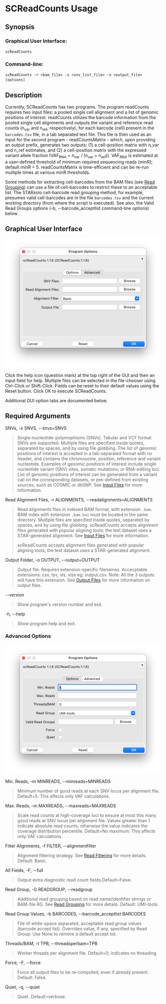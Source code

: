 # SCReadCounts Usage

## Synopsis

### Graphical User Interface:

    scReadCounts

### Command-line:

    scReadCounts -r <bam_file> -s <snv_list_file> -o <output_file> [options]

## Description

Currently, SCReadCounts has two programs. The program readCounts requires two input files: a pooled single cell alignment and a list of genomic positions of interest. readCounts utilizes the barcode information from the pooled single cell alignments and outputs the variant and reference read counts (n<sub>var</sub> and n<sub>ref</sub>, respectively), for each barcode (cell) present in the `barcodes.tsv` file, in a tab separated text file. This file is then used as an input for the second program - readCountsMatrix - which, upon providing an output prefix, generates two outputs: (1) a cell-position matrix with n_var and n_ref estimates, and (2) a cell-position matrix with the expressed variant allele fraction (VAF<sub>RNA</sub> = n<sub>var</sub> / (n<sub>var</sub> + n<sub>ref</sub>)). VAF<sub>RNA</sub> is estimated at a user-defined threshold of minimum required sequencing reads (minR); default minR = 5. readCountsMatrix is time-efficient and can be re-run multiple times at various minR thresholds.

Some methods for extracting cell-barcodes from the BAM files (see [Read Grouping](Grouping.md)) can use a file of cell-barcodes to restrict these to an acceptable list. The STARsolo cell-barcode read grouping method, for example, presumes valid cell-barcodes are in the file `barcodes.tsv` and the current working directory (from where the script is executed). See also, the Valid Read Groups options (-b, --barcode_acceptlist command-line options) below.

## Graphical User Interface

<img src="SCReadCounts_basic.png" alt="scReadCounts Options"/>

Click the help icon (question mark) at the top right of the GUI and
then an input field for help. Multiple files can be selected in the
file-chooser using Ctrl-Click or Shift-Click. Fields can be reset to
their default values using the Reset button. Click OK to execute
SCReadCounts.

Additional GUI option tabs are documented below.

## Required Arguments

SNVs, -s SNVS, --snvs=SNVS

> Single-nucleotide-polymophisms (SNVs). Tabular and VCF format SNVs are supported. Multiple files are specified inside quotes, separated by spaces, and by using file globbing. The list of genomic positions of interest is accepted in a tab-separated format with no header, and contains the chromosome, position, reference and variant nucleotide. Examples of genomic positions of interest include single nucleotide variant (SNV) sites, somatic mutations, or RNA-editing loci. List of genomic positions of interest can be generated from a variant call on the corresponding datasets, or pre-defined from existing sources, such as COSMIC or dbSNP. See [Input Files](InputFiles.md) for more information.

Read Alignment Files, -r ALIGNMENTS, --readalignments=ALIGNMENTS

> Read alignments files in indexed BAM format, with extension `.bam`. BAM index with extension `.bam.bai` must be located in the same directory. Multiple files are specified inside quotes, separated by spaces, and by using file globbing. scReadCounts accepts alignment files generated with popular aligning tools; the test dataset uses a STAR-generated alignment. See [Input Files](InputFiles.md) for more information.
> 
> scReadCounts accepts alignment files generated with popular aligning tools; the test dataset uses a STAR-generated alignment.

Output Folder, -o OUTPUT, --output=OUTPUT

> Output file. Requires extension-specific filenames. Accecptable extensions: csv, tsv, xls, xlsx eg: output.csv. Note: All the 3 outputs will have this extension. See [Output Files](OutputFiles.md) for more information on output files.

--version

>Show program's version number and exit. 

-h, --help

> Show program help and exit.

### Advanced Options

<img src="SCReadCounts_advanced.png" alt="scReadCounts Advanced Options"/>

Min. Reads, -m MINREADS, --minreads=MINREADS

> Minimum number of good reads at each SNV locus per alignment file. Default=5. This affects only VAF calculations.  

Max. Reads, -m MAXREADS, --maxreads=MAXREADS

> Scale read counts at high-coverage loci to ensure at
                        most this many good reads at SNV locus per alignment
                        file. Values greater than 1 indicate absolute read
                        counts, otherwise the value indicates the coverage
                        distribution percentile. Default=No maximum. This affects only VAF calculations.
                        
Filter Alignments, -f FILTER, --alignmentfilter

> Alignment filtering strategy. See [Read Filtering](Filtering.md) for more details. Default: Basic.

All Fields, -F, --full

> Output extra diagnostic read count fields.Default=False.

Read Group, -G READGROUP, --readgroup

> Additional read grouping based on read name/identifier strings or BAM-file RG. See [Read Grouping](Grouping.md) for more details. Default: UMI-tools.

Read Group Values, -b BARCODES, --barcode_acceptlist BARCODES

> File of white-space separated, acceptable read group values (barcode accept list). Overrides value, if any, specified by Read Group. Use None to remove a default accept list. 

Threads/BAM, -t TPB, --threadsperbam=TPB                   

> Worker threads per alignment file. Default=0; indicates no threading.

Force, -F, --force

> Force all output files to be re-computed, even if already present. Default: False.

Quiet, -q, --quiet

> Quiet. Default=verbose.


